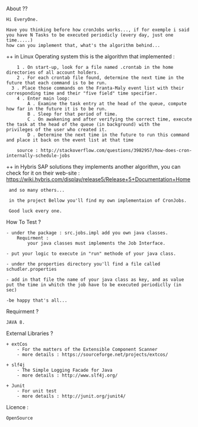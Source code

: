
About ??

	Hi EveryOne.

	Have you thinking before how cronJobs works..., if for exemple i said you have N Tasks to be executed periodicly (every day, just one      time.....)
	how can you implement that, what's the algorithm behind...

 ++ in Linux Operating system this is the algorithm that implemented :

		1 . On start-up, look for a file named .crontab in the home directories of all account holders.
		2 . For each crontab file found, determine the next time in the future that each command is to be run.
	  3 . Place those commands on the Franta-Maly event list with their corresponding time and their "five field" time specifier.
		4 . Enter main loop:
			A . Examine the task entry at the head of the queue, compute how far in the future it is to be run.
			B . Sleep for that period of time.
			C . On awakening and after verifying the correct time, execute the task at the head of the queue (in background) with the                   privileges of the user who created it.
			D . Determine the next time in the future to run this command and place it back on the event list at that time

		source : http://stackoverflow.com/questions/3982957/how-does-cron-internally-schedule-jobs

 ++ in Hybris SAP solutions they implements another algorithm, you can check for it on their web-site :
      https://wiki.hybris.com/display/release5/Release+5+Documentation+Home

	 and so many others...

	 in the project Bellow you'll find my own implementaion of CronJobs.

	 Good luck every one.



How To Test ?

	- under the package : src.jobs.impl add you own java classes. 
		Requirment : 
			your java classes must implements the Job Interface.

	- put your logic to execute in "run" methode of your java class.

	- under the properties directory you'll find a file called schudler.properties

	- add in that file the name of your java class as key, and as value put the time in whitch the job have to be executed periodiclly (in      sec)
	 
	-be happy that's all...


Requirment ?

	JAVA 8.

External Libraries ?

	+ extCos 
		- For the matters of the Extensible Component Scanner 
		- more details : https://sourceforge.net/projects/extcos/

	+ slf4j
		- The Simple Logging Facade for Java 
		- more details : http://www.slf4j.org/

	+ Junit
		- For unit test
		- more details : http://junit.org/junit4/

Licence : 

	OpenSource





